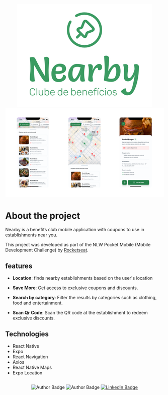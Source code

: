<div align="center">
  <img src=".github/logo.svg" alt="Nearby App Logo" />
</div>

<div align="center">
  <img src=".github/preview.png" alt="Nearby preview app" />
</div>

# About the project
<p>
  Nearby is a benefits club mobile application with coupons to use in establishments near you.

  This project was developed as part of the NLW Pocket Mobile (Mobile Development Challenge) by [Rocketseat](https://rocketseat.com.br/).
</p>

## features

- **Location**: finds nearby establishments based on the user's location

- **Save More**: Get access to exclusive coupons and discounts.

- **Search by category**: Filter the results by categories such as clothing, food and entertainment.

- **Scan Qr Code**: Scan the QR code at the establishment to redeem exclusive discounts.

## Technologies

- React Native
- Expo
- React Navigation
- Axios
- React Native Maps
- Expo Location

##
<div align="center">

  ![Author Badge](https://img.shields.io/badge/Author-ThiagoG8-brightgreen?style=for-the-badge)
  ![Author Badge](https://img.shields.io/badge/Original%20author-Rocketseat-blueviolet?style=for-the-badge)
  [![Linkedin Badge](https://img.shields.io/badge/-LinkedIn-%230077B5?style=for-the-badge&logo=linkedin&logoColor=white)](https://www.linkedin.com/in/thig8/)
</div>
